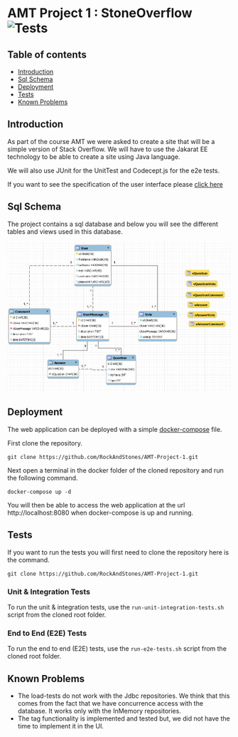 # AMT Project 1 : StoneOverflow <img src="https://github.com/RockAndStones/AMT-Project-1/workflows/stoneoverflow_tests/badge.svg?branch=dev" alt="Tests">

## Table of contents
- [Introduction](#Introduction)  
- [Sql Schema](#Sql-Schema)  
- [Deployment](#Deployment)
- [Tests](#Tests)
- [Known Problems](#Known-Problems)

## Introduction
As part of the course AMT we were asked to create a site that will be a simple version of Stack Overflow. We will have to use the Jakarat EE technology to be able to create a site using Java language.

We will also use JUnit for the UnitTest and Codecept.js for the e2e tests.

If you want to see the specification of the user interface please [click here](https://docs.google.com/document/d/1DSahosKDQq_0yjQDg7r0EOaPcs6QhwXc7yyWqTjHFSo/edit?usp=sharing)

## Sql Schema

The project contains a sql database and below you will see the different tables and views used in this database.

![Sql Model](./img/SqlModel.PNG)

## Deployment
The web application can be deployed with a simple [docker-compose](./docker/docker-compose.yml) file.

First clone the repository.
```
git clone https://github.com/RockAndStones/AMT-Project-1.git
```
Next open a terminal in the docker folder of the cloned repository and run the following command. 
```
docker-compose up -d
```
You will then be able to access the web application at the url http://localhost:8080 when docker-compose is up and running.

## Tests
If you want to run the tests you will first need to clone the repository here is the command.

```
git clone https://github.com/RockAndStones/AMT-Project-1.git
```
### Unit & Integration Tests
To run the unit & integration tests, use the `run-unit-integration-tests.sh` script from the cloned root folder.
### End to End (E2E) Tests
To run the end to end (E2E) tests, use the `run-e2e-tests.sh` script from the cloned root folder.

## Known Problems
- The load-tests do not work with the Jdbc repositories. We think that this comes from the fact that we have concurrence access with the database. It works only with the InMemory repositories.
- The tag functionality is implemented and tested but, we did not have the time to implement it in the UI.


